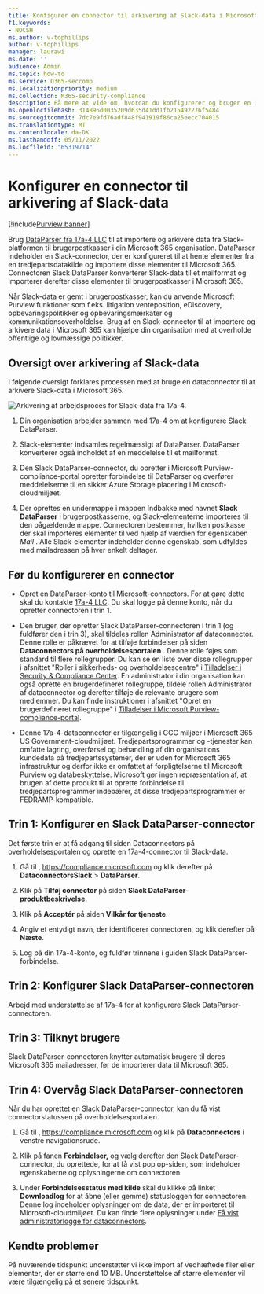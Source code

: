 ```yaml
---
title: Konfigurer en connector til arkivering af Slack-data i Microsoft 365
f1.keywords:
- NOCSH
ms.author: v-tophillips
author: v-tophillips
manager: laurawi
ms.date: ''
audience: Admin
ms.topic: how-to
ms.service: O365-seccomp
ms.localizationpriority: medium
ms.collection: M365-security-compliance
description: Få mere at vide om, hvordan du konfigurerer og bruger en 17a-4 Slack DataParser-connector til at importere og arkivere Slack-data i Microsoft 365.
ms.openlocfilehash: 314896d0035209d635d41dd1fb215492276f5484
ms.sourcegitcommit: 7dc7e9fd76adf848f941919f86ca25eecc704015
ms.translationtype: MT
ms.contentlocale: da-DK
ms.lasthandoff: 05/11/2022
ms.locfileid: "65319714"
---
```

# <a name="set-up-a-connector-to-archive-slack-data"></a>Konfigurer en connector til arkivering af Slack-data

[!include[Purview banner](../includes/purview-rebrand-banner.md)]

Brug [DataParser fra 17a-4 LLC](https://www.17a-4.com/slack-dataparser/) til at importere og arkivere data fra Slack-platformen til brugerpostkasser i din Microsoft 365 organisation. DataParser indeholder en Slack-connector, der er konfigureret til at hente elementer fra en tredjepartsdatakilde og importere disse elementer til Microsoft 365. Connectoren Slack DataParser konverterer Slack-data til et mailformat og importerer derefter disse elementer til brugerpostkasser i Microsoft 365.

Når Slack-data er gemt i brugerpostkasser, kan du anvende Microsoft Purview funktioner som f.eks. litigation venteposition, eDiscovery, opbevaringspolitikker og opbevaringsmærkater og kommunikationsoverholdelse. Brug af en Slack-connector til at importere og arkivere data i Microsoft 365 kan hjælpe din organisation med at overholde offentlige og lovmæssige politikker.

## <a name="overview-of-archiving-slack-data"></a>Oversigt over arkivering af Slack-data

I følgende oversigt forklares processen med at bruge en dataconnector til at arkivere Slack-data i Microsoft 365.

![Arkivering af arbejdsproces for Slack-data fra 17a-4.](../media/SlackDataParserConnectorWorkflow.png)

1. Din organisation arbejder sammen med 17a-4 om at konfigurere Slack DataParser.

2. Slack-elementer indsamles regelmæssigt af DataParser. DataParser konverterer også indholdet af en meddelelse til et mailformat.

3. Den Slack DataParser-connector, du opretter i Microsoft Purview-compliance-portal opretter forbindelse til DataParser og overfører meddelelserne til en sikker Azure Storage placering i Microsoft-cloudmiljøet.

4. Der oprettes en undermappe i mappen Indbakke med navnet **Slack DataParser** i brugerpostkasserne, og Slack-elementerne importeres til den pågældende mappe. Connectoren bestemmer, hvilken postkasse der skal importeres elementer til ved hjælp af værdien for egenskaben *Mail* . Alle Slack-elementer indeholder denne egenskab, som udfyldes med mailadressen på hver enkelt deltager.

## <a name="before-you-set-up-a-connector"></a>Før du konfigurerer en connector

- Opret en DataParser-konto til Microsoft-connectors. For at gøre dette skal du kontakte [17a-4 LLC](https://www.17a-4.com/contact/). Du skal logge på denne konto, når du opretter connectoren i trin 1.

- Den bruger, der opretter Slack DataParser-connectoren i trin 1 (og fuldfører den i trin 3), skal tildeles rollen Administrator af dataconnector. Denne rolle er påkrævet for at tilføje forbindelser på siden **Dataconnectors på overholdelsesportalen** . Denne rolle føjes som standard til flere rollegrupper. Du kan se en liste over disse rollegrupper i afsnittet "Roller i sikkerheds- og overholdelsescentre" i [Tilladelser i Security & Compliance Center](../security/office-365-security/permissions-in-the-security-and-compliance-center.md#roles-in-the-security--compliance-center). En administrator i din organisation kan også oprette en brugerdefineret rollegruppe, tildele rollen Administrator af dataconnector og derefter tilføje de relevante brugere som medlemmer. Du kan finde instruktioner i afsnittet "Opret en brugerdefineret rollegruppe" i [Tilladelser i Microsoft Purview-compliance-portal](microsoft-365-compliance-center-permissions.md#create-a-custom-role-group).

- Denne 17a-4-dataconnector er tilgængelig i GCC miljøer i Microsoft 365 US Government-cloudmiljøet. Tredjepartsprogrammer og -tjenester kan omfatte lagring, overførsel og behandling af din organisations kundedata på tredjepartssystemer, der er uden for Microsoft 365 infrastruktur og derfor ikke er omfattet af forpligtelserne til Microsoft Purview og databeskyttelse. Microsoft gør ingen repræsentation af, at brugen af dette produkt til at oprette forbindelse til tredjepartsprogrammer indebærer, at disse tredjepartsprogrammer er FEDRAMP-kompatible.

## <a name="step-1-set-up-a-slack-dataparser-connector"></a>Trin 1: Konfigurer en Slack DataParser-connector

Det første trin er at få adgang til siden Dataconnectors på overholdelsesportalen og oprette en 17a-4-connector til Slack-data.

1. Gå til , <https://compliance.microsoft.com> og klik derefter på **DataconnectorsSlack** >  **DataParser**.

2. Klik på **Tilføj connector** på siden **Slack DataParser-produktbeskrivelse**.

3. Klik på **Acceptér** på siden **Vilkår for tjeneste**.

4. Angiv et entydigt navn, der identificerer connectoren, og klik derefter på **Næste**.

5. Log på din 17a-4-konto, og fuldfør trinnene i guiden Slack DataParser-forbindelse.

## <a name="step-2-configure-the-slack-dataparser-connector"></a>Trin 2: Konfigurer Slack DataParser-connectoren

Arbejd med understøttelse af 17a-4 for at konfigurere Slack DataParser-connectoren.

## <a name="step-3-map-users"></a>Trin 3: Tilknyt brugere

Slack DataParser-connectoren knytter automatisk brugere til deres Microsoft 365 mailadresser, før de importerer data til Microsoft 365.

## <a name="step-4-monitor-the-slack-dataparser-connector"></a>Trin 4: Overvåg Slack DataParser-connectoren

Når du har oprettet en Slack DataParser-connector, kan du få vist connectorstatussen på overholdelsesportalen.

1. Gå til , <https://compliance.microsoft.com> og klik på **Dataconnectors** i venstre navigationsrude.

2. Klik på fanen **Forbindelser,** og vælg derefter den Slack DataParser-connector, du oprettede, for at få vist pop op-siden, som indeholder egenskaberne og oplysningerne om connectoren.

3. Under **Forbindelsesstatus med kilde** skal du klikke på linket **Downloadlog** for at åbne (eller gemme) statusloggen for connectoren. Denne log indeholder oplysninger om de data, der er importeret til Microsoft-cloudmiljøet. Du kan finde flere oplysninger under [Få vist administratorlogge for dataconnectors](data-connector-admin-logs.md).

## <a name="known-issues"></a>Kendte problemer

På nuværende tidspunkt understøtter vi ikke import af vedhæftede filer eller elementer, der er større end 10 MB. Understøttelse af større elementer vil være tilgængelig på et senere tidspunkt.
